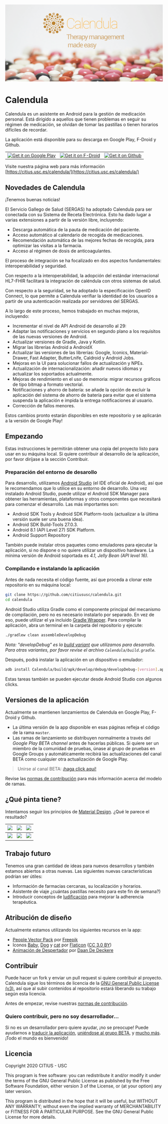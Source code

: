 ![](assets/calendula_promo_google_play.png)
# Calendula

Calendula es un asistente en Android para la gestión de medicación personal. Está dirigido a aquellos que tienen problemas en seguir su régimen de medicación, se olvidan de tomar las pastillas o tienen horarios difíciles de recordar.

La aplicación está disponible para su descarga en Google Play, F-Droid y Github. 

<table>
    <tr>
        <td align="center"><a href="https://play.google.com/store/apps/details?id=es.usc.citius.servando.calendula"><img src="https://play.google.com/intl/en_us/badges/images/badge_new.png" alt="Get it on Google Play" ></a></td>
        <td align="center"><a href="https://f-droid.org/packages/es.usc.citius.servando.calendula/"><img src="https://gitlab.com/fdroid/artwork/raw/master/badge/get-it-on.png" alt="Get it on F-Droid" height="68"></a></td>
        <td align="center"><a href="https://github.com/citiususc/calendula/releases/latest"><img src="https://user-images.githubusercontent.com/663460/26973090-f8fdc986-4d14-11e7-995a-e7c5e79ed925.png" alt="Get it on Github" height="68"></a></td>
    </tr>
</table>

Visite nuestra página web para más información [https://citius.usc.es/calendula/](https://citius.usc.es/calendula/)

## Novedades de Calendula

¡Tenemos buenas noticias!

El Servicio Gallego de Salud (SERGAS) ha adoptado Calendula para ser conectada con su Sistema de Receta Electrónica. Esto ha dado lugar a varias extensiones a partir de la versión libre, incluyendo: 

* Descarga automática de la pauta de medicación del paciente.
* Acceso automático al calendario de recogida de medicaciones.
* Recomendación automática de las mejores fechas de recogida, para optimizar las visitas a la farmacia. 
* Acceso al régimen de dosis de anticoagulantes.

El proceso de integración se ha focalizado en dos aspectos fundamentales: interoperabilidad y seguridad.

Con respecto a la interoperabilidad, la adopción del estándar internacional HL7-FHIR facilitará la integración de caléndula con otros sistemas de salud.

Con respecto a la seguridad, se ha adoptado la especificación OpenID Connect, lo que permite a Calendula verifiar la identidad de los usuarios a partir de una autenticación realizada por servidores del SERGAS.

A lo largo de este proceso, hemos trabajado en muchas mejoras, incluyendo: 
* Incrementar el nivel de API Android de desarrollo al 29: 
* Adaptar las notificaciones y servicios en segundo plano a los requisitos de las nuevas versiones de Android.
* Actualizar versiones de Gradle, Java y Kotlin.
* Migrar las librerías Android a AndroidX
* Actualizar las versiones de las librerías: Google, Iconics, Material-Drawer, Fast Adapter, ButterLnife, Caldroid y Android Jobs.
* Mejoras en la UI para solucionar fallos de actualización y NPEs.
* Actualización de internacionalización: añadir nuevos idiomas y actualizar los soportados actualmente.
* Mejoras de rendimiento en el uso de memoria: migrar recursos gráficos de tipo bitmap a formato vectorial.
* Notificaciones y ahorro de batería: se añade la opción de excluir la aplicación del sistema de ahorro de batería para evitar que el sistema suspenda la aplicación e impida la entrega notificaciones al usuario.
* Corrección de fallos menores.

Estos cambios pronto estarán disponibles en este repositorio y se aplicarán a la versión de Google Play!

## Empezando

Estas instrucciones le permitirán obtener una copia del proyecto listo para usar en su máquina local. Si quiere contribuir al desarrollo de la aplicación, por favor diríjase a la sección Contribuir. 

### Preparación del entorno de desarollo

Para desarrollo, utilizamos [Android Studio](https://developer.android.com/studio/index.html) (el IDE oficial de Android), así que le recomendamos que lo utilice en su entorno de desarrollo. Una vez instalado Android Studio, puede utilizar el Android SDK Manager para obtener las herramientas, plataformas y otros componentes que necesitará para comenzar el desarrollo. Las más importantes son:

* Android SDK Tools y Android SDK Platform-tools (actualizar a la última versión suele ser una buena idea).
* Android SDK Build-Tools 27.0.3.
* Android 8.1 (API Level 27) SDK Platform.
* Android Support Repository

También puede instalar otros paquetes como emuladores para ejecutar la aplicación, si no dispone o no quiere utilizar un dispositivo hardware. La mínima versión de Android soportada es *4.1, Jelly Bean (API level 16).*

### Compilando e instalando la aplicación

Antes de nada necesita el código fuente, así que proceda a clonar este repositorio en su máquina local:

```bash
git clone https://github.com/citiususc/calendula.git
cd calendula
```

Android Studio utiliza Gradle como el componente principal del mecanismo de compilación, pero no es necesario instalarlo por separado. En vez de eso, puede utilizar el ya incluido [Gradle Wrapper](https://docs.gradle.org/current/userguide/gradle_wrapper.html). Para compilar la aplicación, abra un terminal en la carpeta del repositorio y ejecute:

```bash
./gradlew clean assembleDevelopDebug
```
*Nota: "developDebug" es la [build variant](https://developer.android.com/studio/build/build-variants.html) que utilizamos para desarrollo. Para otras variantes, por favor revise el archivo `Calendula/build.gradle`.*

Después, podrá instalar la aplicación en un dispositivo o emulador: 

```bash
adb install Calendula/build/apk/develop/debug/developDebug-[version].apk
```
Estas tareas también se pueden ejecutar desde Android Studio con algunos clicks. 

## Versiones de la aplicación

Actualmente se mantienen lanzamientos de Calendula en Google Play, F-Droid y Github.

 * La última versión de la app disponible en esas páginas refleja el código de la rama `master`.
 * Las ramas de lanzamiento se distribuyen normalmente a través del *Google Play BETA channel* antes de hacerlas públicas. Si quiere ser un miembro de la comunidad de pruebas, únase al grupo de pruebas en Google Groups y automáticamente recibirá las actualizaciones del canal BETA como cualquier otra actualización de Google Play. 
 
> Unirse al canal BETA: [¡haga click aquí!](https://play.google.com/apps/testing/es.usc.citius.servando.calendula)

Revise las [normas de contribución](CONTRIBUTING.md) para más información acerca del modelo de ramas.

## ¿Qué pinta tiene?

Intentamos seguir los principios de [Material Design](https://material.google.com/#). ¿Qué le parece el resultado?

 | <img src="assets/screenshots/v2.5-en/1.png" width="230px"/>  | <img src="assets/screenshots/v2.5-en/2.png" width="230px"/> | <img src="assets/screenshots/v2.5-en/8.png" width="230px"/>
  |:---:|:---:|:---:|
  | <img src="assets/screenshots/v2.5-en/3.png" width="230px"/> | <img src="assets/screenshots/v2.5-en/5.png" width="230px"/> | <img src="assets/screenshots/v2.5-en/4.png" width="230px"/>


## Trabajo futuro

Tenemos una gran cantidad de ideas para nuevos desarrollos y también estamos abiertos a otras nuevas. Las siguientes nuevas características podrían ser útiles:

* Información de farmacias cercanas, su localización y horarios. 
* Asistente de viaje ¿cuántas pastillas necesito para este fin de semana?)
* Introducir conceptos de [ludificación](https://en.wikipedia.org/wiki/Gamification) para mejorar la adherencia terapéutica. 

## Atribución de diseño

Actualmente estamos utilizando los siguientes recursos en la app:

* [People Vector Pack](http://www.freepik.com/free-vector/people-avatars_761436.htm) por [Freepik](http://www.freepik.com)
* Iconos [Baby](http://www.flaticon.com/free-icon/baby_136272), [Dog](http://www.flaticon.com/free-icon/dog_194178) y [cat](http://www.flaticon.com/free-icon/cat_194179) por <a href="https://www.flaticon.com/" title="Flaticon">Flaticon</a> (<a href="http://creativecommons.org/licenses/by/3.0/" title="Creative Commons BY 3.0" target="_blank">CC 3.0 BY</a>)
* [Animación de Despertador](https://dribbble.com/shots/1114887-Alarm-Clock-GIF) por  [Daan De Deckere](http://daandd.be/)

## Contribuir

Puede hacer un fork y enviar un pull request si quiere contribuir al proyecto. Calendula sigue los términos de licencia de la [GNU General Public License (v3)](LICENSE.md), así que al subir contenidos al repositorio estará liberando su trabajo según esta licencia. 

Antes de empezar, revise nuestras [normas de contribución](CONTRIBUTING.md).

### Quiero contribuir, pero no soy desarrollador...

Si no es un desarrollador pero quiere ayudar, ¡no se preocupe! Puede ayudarnos a [traducir la aplicación](CONTRIBUTING.md#help-with-app-translations), [uniéndose al grupo BETA](#app-versions), y [mucho más](CONTRIBUTING.md#i-would-like-to-contribute-but-im-not-a-developer). ¡Todo el mundo es bienvenido!

## Licencia

Copyright 2020 CITIUS - USC

This program is free software: you can redistribute it and/or modify
it under the terms of the GNU General Public License as published by
the Free Software Foundation, either version 3 of the License, or
(at your option) any later version.

This program is distributed in the hope that it will be useful,
but WITHOUT ANY WARRANTY; without even the implied warranty of
MERCHANTABILITY or FITNESS FOR A PARTICULAR PURPOSE.  See the
GNU General Public License for more details.
